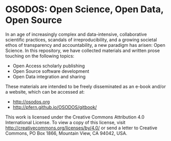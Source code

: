 OSODOS: Open Science, Open Data, Open Source
===============================================
In an age of increasingly complex and data-intensive, collaborative scientific practices, scandals of irreproducibility, and a growing societal ethos of transparency and accountability, a new paradigm has arisen: Open Science. In this repository, we have collected materials and written prose touching on the following topics:

- Open Access scholarly publishing
- Open Source software development
- Open Data integration and sharing

These materials are intended to be freely disseminated as an e-book and/or a website, which can be accessed at:
- http://osodos.org
- http://pfern.github.io/OSODOS/gitbook/

This work is licensed under the Creative Commons Attribution 4.0 International License. To view a copy of this license, visit http://creativecommons.org/licenses/by/4.0/ or send a letter to Creative Commons, PO Box 1866, Mountain View, CA 94042, USA.
